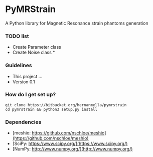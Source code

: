 # PyMRStrain

A Python library for Magnetic Resonance strain phantoms generation

### TODO list ###
* Create Parameter class
* Create Noise class *

### Guidelines ###

* This project ...
* Version 0.1

### How do I get set up? ###

	git clone https://bitbucket.org/hernanmella/pymrstrain
	cd pymrstrain && python3 setup.py install

### Dependencies ###
* [meshio: https://github.com/nschloe/meshio](https://github.com/nschloe/meshio)
* [SciPy:  https://www.scipy.org/](https://www.scipy.org/)
* [NumPy:  http://www.numpy.org/](http://www.numpy.org/)
